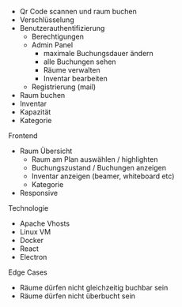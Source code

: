 
- Qr Code scannen und raum buchen
- Verschlüsselung
- Benutzerauthentifizierung
    - Berechtigungen
    - Admin Panel
        - maximale Buchungsdauer ändern
        - alle Buchungen sehen
        - Räume verwalten
        - Inventar bearbeiten
    - Registrierung (mail)
- Raum buchen
- Inventar
- Kapazität
- Kategorie

Frontend
- Raum Übersicht
    - Raum am Plan auswählen / highlighten
    - Buchungszustand / Buchungen anzeigen 
    - Inventar anzeigen (beamer, whiteboard etc)
    - Kategorie
- Responsive 

Technologie 
- Apache Vhosts
- Linux VM 
- Docker
- React
- Electron

Edge Cases
- Räume dürfen nicht gleichzeitig buchbar sein
- Räume dürfen nicht überbucht sein

